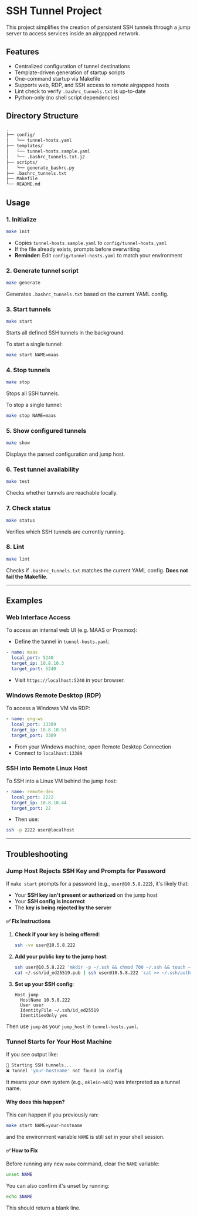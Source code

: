 # SSH Tunnel Project

This project simplifies the creation of persistent SSH tunnels through a jump server to access services inside an airgapped network.

## Features

- Centralized configuration of tunnel destinations
- Template-driven generation of startup scripts
- One-command startup via Makefile
- Supports web, RDP, and SSH access to remote airgapped hosts
- Lint check to verify `.bashrc_tunnels.txt` is up-to-date
- Python-only (no shell script dependencies)

## Directory Structure

``` bash
.
├── config/
│   └── tunnel-hosts.yaml
├── templates/
│   └── tunnel-hosts.sample.yaml
│   └── .bashrc_tunnels.txt.j2
├── scripts/
│   └── generate_bashrc.py
├── .bashrc_tunnels.txt
├── Makefile
└── README.md
```

## Usage

### 1. Initialize

```bash
make init
```

- Copies `tunnel-hosts.sample.yaml` to `config/tunnel-hosts.yaml`
- If the file already exists, prompts before overwriting
- **Reminder:** Edit `config/tunnel-hosts.yaml` to match your environment

### 2. Generate tunnel script

```bash
make generate
```

Generates `.bashrc_tunnels.txt` based on the current YAML config.

### 3. Start tunnels

```bash
make start
```

Starts all defined SSH tunnels in the background.

To start a single tunnel:

```bash
make start NAME=maas
```

### 4. Stop tunnels

```bash
make stop
```

Stops all SSH tunnels.

To stop a single tunnel:

```bash
make stop NAME=maas
```

### 5. Show configured tunnels

```bash
make show
```

Displays the parsed configuration and jump host.

### 6. Test tunnel availability

```bash
make test
```

Checks whether tunnels are reachable locally.

### 7. Check status

```bash
make status
```

Verifies which SSH tunnels are currently running.

### 8. Lint

```bash
make lint
```

Checks if `.bashrc_tunnels.txt` matches the current YAML config.
**Does not fail the Makefile**.

---

## Examples

### Web Interface Access

To access an internal web UI (e.g. MAAS or Proxmox):

- Define the tunnel in `tunnel-hosts.yaml`:

```yaml
- name: maas
  local_port: 5240
  target_ip: 10.8.10.3
  target_port: 5240
```

- Visit `https://localhost:5240` in your browser.

### Windows Remote Desktop (RDP)

To access a Windows VM via RDP:

```yaml
- name: eng-ws
  local_port: 13389
  target_ip: 10.8.10.53
  target_port: 3389
```

- From your Windows machine, open Remote Desktop Connection
- Connect to `localhost:13389`

### SSH into Remote Linux Host

To SSH into a Linux VM behind the jump host:

```yaml
- name: remote-dev
  local_port: 2222
  target_ip: 10.8.10.44
  target_port: 22
```

- Then use:

```bash
ssh -p 2222 user@localhost
```

---

## Troubleshooting

### Jump Host Rejects SSH Key and Prompts for Password

If `make start` prompts for a password (e.g., `user@10.5.8.222`), it's likely that:

- Your **SSH key isn't present or authorized** on the jump host
- Your **SSH config is incorrect**
- The **key is being rejected by the server**

#### ✅ Fix Instructions

1. **Check if your key is being offered**:

   ```bash
   ssh -vv user@10.5.8.222
   ```

2. **Add your public key to the jump host**:

   ```bash
   ssh user@10.5.8.222 'mkdir -p ~/.ssh && chmod 700 ~/.ssh && touch ~/.ssh/authorized_keys && chmod 600 ~/.ssh/authorized_keys'
   cat ~/.ssh/id_ed25519.pub | ssh user@10.5.8.222 'cat >> ~/.ssh/authorized_keys'
   ```

3. **Set up your SSH config**:

   ```ssh
   Host jump
     HostName 10.5.8.222
     User user
     IdentityFile ~/.ssh/id_ed25519
     IdentitiesOnly yes
   ```

Then use `jump` as your `jump_host` in `tunnel-hosts.yaml`.

### Tunnel Starts for Your Host Machine

If you see output like:

``` bash
🚀 Starting SSH tunnels...
❌ Tunnel 'your-hostname' not found in config
```

It means your own system (e.g., `mklein-w01`) was interpreted as a tunnel name.

#### Why does this happen?

This can happen if you previously ran:

```bash
make start NAME=your-hostname
```

and the environment variable `NAME` is still set in your shell session.

#### ✅ How to Fix

Before running any new `make` command, clear the `NAME` variable:

```bash
unset NAME
```

You can also confirm it's unset by running:

```bash
echo $NAME
```

This should return a blank line.
